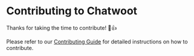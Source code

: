 # Contributing to Chatwoot

Thanks for taking the time to contribute! :tada::+1:

Please refer to our [Contributing Guide](https://www.hello24.ng/docs/contributing-guide) for detailed instructions on how to contribute.
